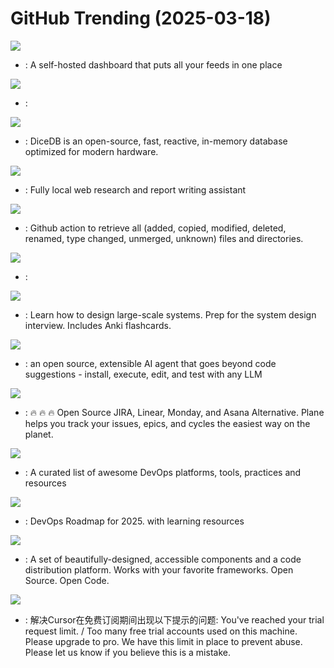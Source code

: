 # GitHub Trending (2025-03-18)

![](https://img.shields.io/badge/Go-New%202-green?style=flat-square&logo=appveyor)
- [](https://github.comundefined): A self-hosted dashboard that puts all your feeds in one place

![](https://img.shields.io/badge/Jupyter%20Notebook-New%20423-green?style=flat-square&logo=appveyor)
- [](https://github.comundefined): 

![](https://img.shields.io/badge/Go-New%20471-green?style=flat-square&logo=appveyor)
- [](https://github.comundefined): DiceDB is an open-source, fast, reactive, in-memory database optimized for modern hardware.

![](https://img.shields.io/badge/Python-New%201-green?style=flat-square&logo=appveyor)
- [](https://github.comundefined): Fully local web research and report writing assistant

![](https://img.shields.io/badge/TypeScript-New%20127-green?style=flat-square&logo=appveyor)
- [](https://github.comundefined): Github action to retrieve all (added, copied, modified, deleted, renamed, type changed, unmerged, unknown) files and directories.

![](https://img.shields.io/badge/Jupyter%20Notebook-New%20158-green?style=flat-square&logo=appveyor)
- [](https://github.comundefined): 

![](https://img.shields.io/badge/Python-New%20415-green?style=flat-square&logo=appveyor)
- [](https://github.comundefined): Learn how to design large-scale systems. Prep for the system design interview. Includes Anki flashcards.

![](https://img.shields.io/badge/Rust-New%20225-green?style=flat-square&logo=appveyor)
- [](https://github.comundefined): an open source, extensible AI agent that goes beyond code suggestions - install, execute, edit, and test with any LLM

![](https://img.shields.io/badge/TypeScript-New%20154-green?style=flat-square&logo=appveyor)
- [](https://github.comundefined): 🔥 🔥 🔥 Open Source JIRA, Linear, Monday, and Asana Alternative. Plane helps you track your issues, epics, and cycles the easiest way on the planet.

![](https://img.shields.io/badge/Python-New%2035-green?style=flat-square&logo=appveyor)
- [](https://github.comundefined): A curated list of awesome DevOps platforms, tools, practices and resources

![](https://img.shields.io/badge/none-New%20270-green?style=flat-square&logo=appveyor)
- [](https://github.comundefined): DevOps Roadmap for 2025. with learning resources

![](https://img.shields.io/badge/TypeScript-New%20168-green?style=flat-square&logo=appveyor)
- [](https://github.comundefined): A set of beautifully-designed, accessible components and a code distribution platform. Works with your favorite frameworks. Open Source. Open Code.

![](https://img.shields.io/badge/Shell-New%20407-green?style=flat-square&logo=appveyor)
- [](https://github.comundefined): 解决Cursor在免费订阅期间出现以下提示的问题: You've reached your trial request limit. / Too many free trial accounts used on this machine. Please upgrade to pro. We have this limit in place to prevent abuse. Please let us know if you believe this is a mistake.

